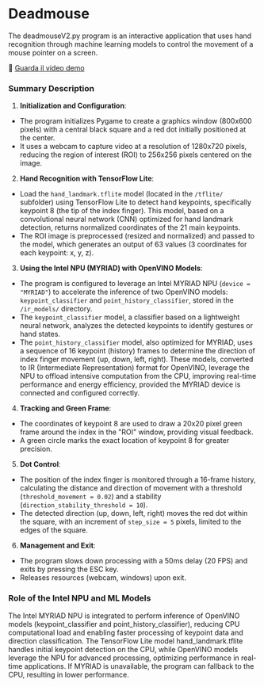 # Deadmouse
The deadmouseV2.py program is an interactive application that uses hand recognition through machine learning models to control the movement of a mouse pointer on a screen.

🎥 [Guarda il video demo](https://github.com/AlbertoVari/Deadmouse/blob/main/Deadmouse.mp4)


### **Summary Description**

1. **Initialization and Configuration**:
- The program initializes Pygame to create a graphics window (800x600 pixels) with a central black square and a red dot initially positioned at the center.
- It uses a webcam to capture video at a resolution of 1280x720 pixels, reducing the region of interest (ROI) to 256x256 pixels centered on the image.

2. **Hand Recognition with TensorFlow Lite**:
- Load the `hand_landmark.tflite` model (located in the `/tflite/` subfolder) using TensorFlow Lite to detect hand keypoints, specifically keypoint 8 (the tip of the index finger). This model, based on a convolutional neural network (CNN) optimized for hand landmark detection, returns normalized coordinates of the 21 main keypoints.
- The ROI image is preprocessed (resized and normalized) and passed to the model, which generates an output of 63 values (3 coordinates for each keypoint: x, y, z).

3. **Using the Intel NPU (MYRIAD) with OpenVINO Models**:
- The program is configured to leverage an Intel MYRIAD NPU (`device = "MYRIAD"`) to accelerate the inference of two OpenVINO models: `keypoint_classifier` and `point_history_classifier`, stored in the `/ir_models/` directory.
- The `keypoint_classifier` model, a classifier based on a lightweight neural network, analyzes the detected keypoints to identify gestures or hand states.
- The `point_history_classifier` model, also optimized for MYRIAD, uses a sequence of 16 keypoint (history) frames to determine the direction of index finger movement (up, down, left, right). These models, converted to IR (Intermediate Representation) format for OpenVINO, leverage the NPU to offload intensive computation from the CPU, improving real-time performance and energy efficiency, provided the MYRIAD device is connected and configured correctly.

4. **Tracking and Green Frame**:
- The coordinates of keypoint 8 are used to draw a 20x20 pixel green frame around the index in the "ROI" window, providing visual feedback.
- A green circle marks the exact location of keypoint 8 for greater precision.

5. **Dot Control**:
- The position of the index finger is monitored through a 16-frame history, calculating the distance and direction of movement with a threshold (`threshold_movement = 0.02`) and a stability (`direction_stability_threshold = 10`).
- The detected direction (up, down, left, right) moves the red dot within the square, with an increment of `step_size = 5` pixels, limited to the edges of the square.

6. **Management and Exit**:
- The program slows down processing with a 50ms delay (20 FPS) and exits by pressing the ESC key.
- Releases resources (webcam, windows) upon exit.

### **Role of the Intel NPU and ML Models**
The Intel MYRIAD NPU is integrated to perform inference of OpenVINO models (keypoint_classifier and point_history_classifier), reducing CPU computational load and enabling faster processing of keypoint data and direction classification. The TensorFlow Lite model hand_landmark.tflite handles initial keypoint detection on the CPU, while OpenVINO models leverage the NPU for advanced processing, optimizing performance in real-time applications. If MYRIAD is unavailable, the program can fallback to the CPU, resulting in lower performance.
